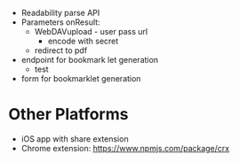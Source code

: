 * Readability parse API
 * Parameters onResult:
    * WebDAVupload - user pass url 
        * encode with secret
    * redirect to pdf
 * endpoint for bookmark let generation
   * test
 * form for bookmarklet generation

# Other Platforms

 * iOS app with share extension
 * Chrome extension: https://www.npmjs.com/package/crx
